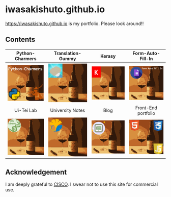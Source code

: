 # iwasakishuto.github.io

https://iwasakishuto.github.io is my portfolio. Please look around!!

## Contents

|Python-Charmers|Translation-Gummy|Kerasy|Form-Auto-Fill-In|
|:-:|:-:|:-:|:-:|
| ![Python-Charmers](images/apple-touch-icon/Python-Charmers.png) | ![Translation-Gummy](images/apple-touch-icon/Translation-Gummy.png) | ![Kerasy](images/apple-touch-icon/Kerasy.png) | ![Form-Auto-Fill-In](images/apple-touch-icon/Form-Auto-Fill-In.png) |
|Ui-Tei Lab|University Notes|Blog|Front-End portfolio|
| ![TeiLab-BasicLaboratoryWork-in-LifeScienceExperiments](images/apple-touch-icon/TeiLab-BasicLaboratoryWork-in-LifeScienceExperiments.png) | ![University](images/apple-touch-icon/University.png) | ![Blog](images/apple-touch-icon/Blog.png) | ![Front-End](images/apple-touch-icon/Front-End.png) |

## Acknowledgement

I am deeply grateful to [CISCO](https://www.cisco.com/c/m/en_us/solutions/enterprise-networks/digital-network-architecture/dna-mobility-infographic.html). I swear not to use this site for commercial use.